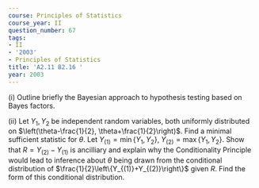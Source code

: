 ```yaml
---
course: Principles of Statistics
course_year: II
question_number: 67
tags:
- II
- '2003'
- Principles of Statistics
title: 'A2.11 B2.16 '
year: 2003
---
```



(i) Outline briefly the Bayesian approach to hypothesis testing based on Bayes factors.

(ii) Let $Y_{1}, Y_{2}$ be independent random variables, both uniformly distributed on $\left(\theta-\frac{1}{2}, \theta+\frac{1}{2}\right)$. Find a minimal sufficient statistic for $\theta$. Let $Y_{(1)}=\min \left\{Y_{1}, Y_{2}\right\}$, $Y_{(2)}=\max \left\{Y_{1}, Y_{2}\right\}$. Show that $R=Y_{(2)}-Y_{(1)}$ is ancilliary and explain why the Conditionality Principle would lead to inference about $\theta$ being drawn from the conditional distribution of $\frac{1}{2}\left\{Y_{(1)}+Y_{(2)}\right\}$ given $R$. Find the form of this conditional distribution.